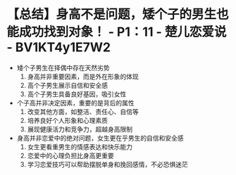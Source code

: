 # 【总结】身高不是问题，矮个子的男生也能成功找到对象！ - P1：11 - 楚儿恋爱说 - BV1KT4y1E7W2

-   矮个子男生在择偶中存在天然劣势
    1.  身高并非重要因素，而是外在形象的体现
    2.  高个子男生展示自信和安全感
    3.  高个子男生具备良好基因，吸引女性
-   个子高并非决定因素，重要的是背后的属性
    1.  改变其他方面，如整洁、责任心、自信等
    2.  培养良好个人形象和心理素质
    3.  展现健康活力和竞争力，超越身高限制
-   身高并非恋爱中的绝对问题，女生更在乎男生的自信和安全感
    1.  女生更看重男生的情感表达和快乐能力
    2.  恋爱中的心理负担比身高更重要
    3.  学习恋爱技巧可以帮助摆脱单身和挽回感情，不必恐惧迷茫